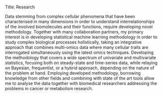 Title: Research

Data stemming from complex cellular phenomena that have been characterised in many dimensions in order to understand interrelationships of the involved biomolecules and their functions, require developing novel methodology.
Together with many collaboration partners, my primary interest is in developing statistical machine learning methodology in order to study complex biological processes holistically, taking an integrative approach that combines multi-omics data where many cellular traits are interrogated simultaneously using the latest omics techniques.
Developing the methodology that covers a wide spectrum of univariate and multivariate statistics, focusing both on steady-state and time-series data, while relaying on Bayesian, frequentist, or a hybrid approach, depending on the nature of the problem at hand.
Employing developed methodology, borrowing knowledge from other fields and combining with state of the art tools allow me to analyse the data together with biomedical researchers addressing the problems in cancer or metabolism research.

